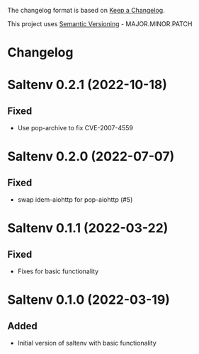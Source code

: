 The changelog format is based on [Keep a Changelog](https://keepachangelog.com/en/1.0.0/).

This project uses [Semantic Versioning](https://semver.org/) - MAJOR.MINOR.PATCH

# Changelog

Saltenv 0.2.1 (2022-10-18)
==========================

Fixed
-----

- Use pop-archive to fix CVE-2007-4559


Saltenv 0.2.0 (2022-07-07)
==========================

Fixed
-----

- swap idem-aiohttp for pop-aiohttp (#5)


Saltenv 0.1.1 (2022-03-22)
==========================

Fixed
-----

- Fixes for basic functionality


Saltenv 0.1.0 (2022-03-19)
==========================

Added
-----

- Initial version of saltenv with basic functionality
